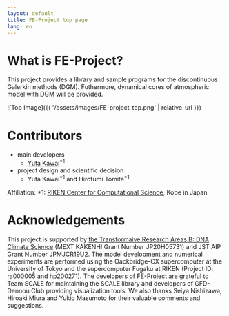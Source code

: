 ```yaml
---
layout: default
title: FE-Project top page
lang: en
---
```


# What is FE-Project?

<p>
This project provides a library and sample programs for the discontinuous Galerkin methods (DGM). Futhermore, dynamical cores of atmospheric model with DGM will be provided. 
</p>

![Top Image]({{ '/assets/images/FE-project_top.png' | relative_url }})


# Contributors

- main developers
  - [Yuta Kawai](https://researchmap.jp/ykawai1988/?lang=english)<sup>*1</sup> 
- project design and scientific decision 
  - Yuta Kawai<sup>*1</sup>  and Hirofumi Tomita<sup>*1</sup>  

Affiliation: *1: [RIKEN Center for Computational Science](http://www.r-ccs.riken.jp/en/), Kobe in Japan

# Acknowledgements

This project is supported by 
[the Transformaive Research Areas B: DNA Climate Science](https://dna-climate.org/) (MEXT KAKENHI Grant Number JP20H05731) 
and 
JST AIP Grant Number JPMJCR19U2. 
The model development and numerical experiments are
performed using the Oackbridge-CX supercomputer at the University of Tokyo and the supercomputer Fugaku at RIKEN (Project ID: ra000005 and hp200271). 
The developers of FE-Project are grateful to Team SCALE for maintaining the SCALE library 
and developers of GFD-Dennou Club providing visualization tools. 
We also thanks Seiya Nishizawa, Hiroaki Miura and Yukio Masumoto 
for their valuable comments and suggestions. 